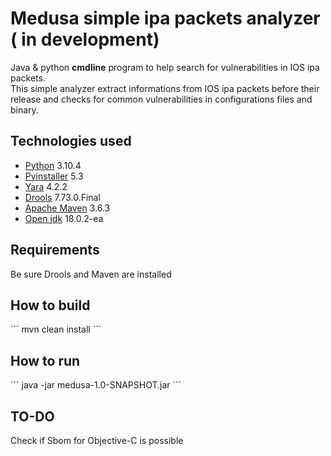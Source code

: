 # Medusa simple ipa packets analyzer ( in development)

Java & python **cmdline** program to help search for vulnerabilities in IOS ipa packets. <br />
This simple analyzer extract informations from IOS ipa packets before their release and checks for common vulnerabilities in configurations files and binary.

## Technologies used
- [Python](https://www.python.org/) 3.10.4 
- [Pyinstaller](https://pypi.org/project/pyinstaller/) 5.3
- [Yara](https://yara.readthedocs.io/en/stable/) 4.2.2
- [Drools](https://www.drools.org/) 7.73.0.Final
- [Apache Maven](https://maven.apache.org/download.cgi) 3.6.3
- [Open jdk](https://openjdk.org/) 18.0.2-ea
 
## Requirements

Be sure Drools and Maven are installed

## How to build 

´´´
mvn clean install
´´´

## How to run

´´´
java -jar medusa-1.0-SNAPSHOT.jar
´´´

## TO-DO
Check if Sbom for Objective-C is possible
